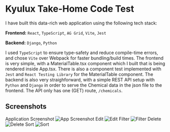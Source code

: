 # Kyulux Take-Home Code Test

I have built this data-rich web application using the following tech stack:

**Frontend:** `React`, `TypeScript`, `AG Grid`, `Vite`, `Jest`

**Backend:** `Django`, `Python`

I used `TypeScript` to ensure type-safety and reduce compile-time errors, and chose `Vite` over Webpack for faster bundling/build times. The frontend is very simple, with a MaterialTable.tsx component which I built that is being rendered inside App.tsx. There is also a component test implemented with `Jest` and `React Testing Library` for the MaterialTable component. The backend is also very straighforward, with a simple REST API setup with `Python` and `Django` in order to serve the Chemical data in the json file to the frontend. The API only has one (GET) route, `/chemicals`.



## Screenshots

Application Screenshot
![App Screenshot](https://github.com/mattokc35/KyuluxAgGridApplication/blob/main/screenshots/app.png)
Edit
![Edit](https://github.com/mattokc35/KyuluxAgGridApplication/blob/main/screenshots/edit.png)
Filter
![Filter](https://github.com/mattokc35/KyuluxAgGridApplication/blob/main/screenshots/filter.png)
Delete
![Delete](https://github.com/mattokc35/KyuluxAgGridApplication/blob/main/screenshots/delete.png)
Sort
![Sort](https://github.com/mattokc35/KyuluxAgGridApplication/blob/main/screenshots/sort.png)

